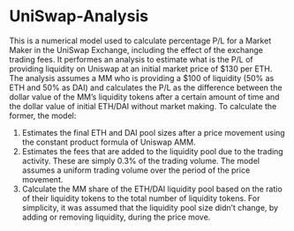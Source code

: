# UniSwap-Analysis

This is a numerical model used to calculate percentage P/L for a Market Maker in the UniSwap Exchange, including the effect of the exchange trading fees.
It performes an analysis to estimate what is the P/L of providing liquidity on Uniswap at an initial market price of $130 per ETH. The analysis assumes a MM who is providing a $100 of liquidity (50% as ETH and 50% as DAI) and calculates the P/L as the difference between the dollar value of the MM’s liquidity tokens after a certain amount of time and the dollar value of initial ETH/DAI without market making. To calculate the former, the model:

1. Estimates the final ETH and DAI pool sizes after a price movement using the constant product formula of Uniswap AMM.
2. Estimates the fees that are added to the liquidity pool due to the trading activity. These are simply 0.3% of the trading volume. The model assumes a uniform trading volume over the period of the price movement.
3. Calculate the MM share of the ETH/DAI liquidity pool based on the ratio of their liquidity tokens to the total number of liquidity tokens. For simplicity, it was assumed that the liquidity pool size didn’t change, by adding or removing liquidity, during the price move.
